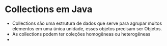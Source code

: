 # Collections em Java
- Collections são uma estrutura de dados que serve para agrupar muitos elementos em uma única unidade, esses objetos precisam ser Objetos.
- As collections podem ter coleções homogêneas ou heterogêneas
- 